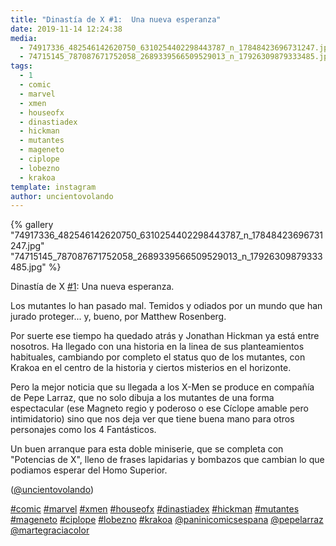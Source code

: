 ```yaml
---
title: "Dinastía de X #1:  Una nueva esperanza"
date: 2019-11-14 12:24:38
media: 
  - 74917336_482546142620750_6310254402298443787_n_17848423696731247.jpg
  - 74715145_787087671752058_2689339566509529013_n_17926309879333485.jpg
tags: 
  - 1
  - comic
  - marvel
  - xmen
  - houseofx
  - dinastiadex
  - hickman
  - mutantes
  - mageneto
  - ciplope
  - lobezno
  - krakoa
template: instagram
author: uncientovolando
---
```


{% gallery "74917336_482546142620750_6310254402298443787_n_17848423696731247.jpg" "74715145_787087671752058_2689339566509529013_n_17926309879333485.jpg" %}

Dinastía de X [#1](/etiquetas/1):  Una nueva esperanza.

Los mutantes lo han pasado mal. Temidos y odiados por un mundo que han jurado proteger... y, bueno, por Matthew Rosenberg.

Por suerte ese tiempo ha quedado atrás y Jonathan Hickman ya está entre nosotros. Ha llegado con una historia en la linea de sus planteamientos habituales, cambiando por completo el status quo de los mutantes, con Krakoa en el centro de la historia y ciertos misterios en el horizonte.

Pero la mejor noticia que su llegada a los X-Men se produce en compañía de Pepe Larraz, que no solo dibuja a los mutantes de una forma espectacular (ese Magneto regio y poderoso o ese Cíclope amable pero intimidatorio) sino que nos deja ver que tiene buena mano para otros personajes como los 4 Fantásticos.

Un buen arranque para esta doble miniserie, que se completa con "Potencias de X", lleno de frases lapidarias y bombazos que cambian lo que podiamos esperar del Homo Superior.

([@uncientovolando](https://instagram.com/uncientovolando))

[#comic](/etiquetas/comic) [#marvel](/etiquetas/marvel) [#xmen](/etiquetas/xmen) [#houseofx](/etiquetas/houseofx) [#dinastiadex](/etiquetas/dinastiadex) [#hickman](/etiquetas/hickman) [#mutantes](/etiquetas/mutantes) [#mageneto](/etiquetas/mageneto) [#ciplope](/etiquetas/ciplope) [#lobezno](/etiquetas/lobezno) [#krakoa](/etiquetas/krakoa) [@paninicomicsespana](https://instagram.com/paninicomicsespana) [@pepelarraz](https://instagram.com/pepelarraz) [@martegraciacolor](https://instagram.com/martegraciacolor)

